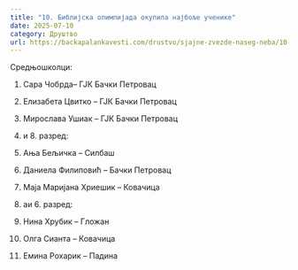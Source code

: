 ```yaml
---
title: "10. Библијска олимпијада окупила најбоље ученике"
date: 2025-07-10
category: Друштво
url: https://backapalankavesti.com/drustvo/sjajne-zvezde-naseg-neba/10-biblijska-olimpijada-okupila-najbolje-ucenike/
---
```


Средњошколци:

1. Сара Чобрда– ГЈК Бачки Петровац
2. Елизабета Цвитко – ГЈК Бачки Петровац
3. Мирослава Ушиак – ГЈК Бачки Петровац

7. и 8. разред:

1. Ања Бељичка – Силбаш
2. Даниела Филиповић – Бачки Петровац
3. Маја Маријана Хриешик – Ковачица

5. aи 6. разред:

1. Нина Хрубик – Гложан
2. Олга Сианта – Ковачица
3. Емина Рохарик – Падина
